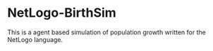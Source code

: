 # NetLogo-BirthSim

This is a agent based simulation of population growth written for the NetLogo language. 

